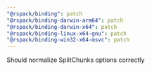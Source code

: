 ```yaml
---
"@rspack/binding": patch
"@rspack/binding-darwin-arm64": patch
"@rspack/binding-darwin-x64": patch
"@rspack/binding-linux-x64-gnu": patch
"@rspack/binding-win32-x64-msvc": patch
---
```


Should normalize SplitChunks options correctly

